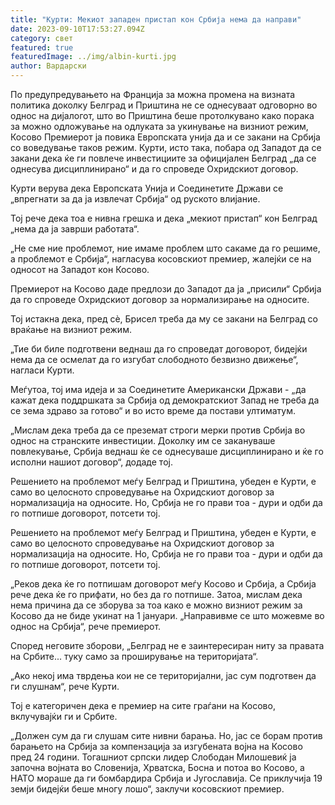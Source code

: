 ```yaml
---
title: "Курти: Мекиот западен пристап кон Србија нема да направи"
date: 2023-09-10T17:53:27.094Z
category: свет
featured: true
featuredImage: ../img/albin-kurti.jpg
author: Вардарски
---
```

<p>По предупредувањето на Франција за можна промена на визната политика доколку Белград и Приштина не се однесуваат одговорно во однос на дијалогот, што во Приштина беше протолкувано како порака за можно одложување на одлуката за укинување на визниот режим, Косово Премиерот ја повика Европската унија да и се закани на Србија со воведување таков режим. Курти, исто така, побара од Западот да се закани дека ќе ги повлече инвестициите за официјален Белград „да се однесува дисциплинирано“ и да го спроведе Охридскиот договор.</p><p>Курти верува дека Европската Унија и Соединетите Држави се „впрегнати за да ја извлечат Србија“ од руското влијание.</p>

<p>Тој рече дека тоа е нивна грешка и дека „мекиот пристап“ кон Белград „нема да ја заврши работата“.</p>

<p>„Не сме ние проблемот, ние имаме проблем што сакаме да го решиме, а проблемот е Србија“, нагласува косовскиот премиер, жалејќи се на односот на Западот кон Косово.</p>

<p>Премиерот на Косово даде предлози до Западот да ја „присили“ Србија да го спроведе Охридскиот договор за нормализирање на односите.</p>

<p>Тој истакна дека, пред сè, Брисел треба да му се закани на Белград со враќање на визниот режим.</p>

<p>„Тие би биле подготвени веднаш да го спроведат договорот, бидејќи нема да се осмелат да го изгубат слободното безвизно движење“, нагласи Курти.</p>

<p>Меѓутоа, тој има идеја и за Соединетите Американски Држави - „да кажат дека поддршката за Србија од демократскиот Запад не треба да се зема здраво за готово“ и во исто време да постави ултиматум.</p>

<p>„Мислам дека треба да се преземат строги мерки против Србија во однос на странските инвестиции. Доколку им се закануваше повлекување, Србија веднаш ќе се однесуваше дисциплинирано и ќе го исполни нашиот договор“, додаде тој.</p>

<p>Решението на проблемот меѓу Белград и Приштина, убеден е Курти, е само во целосното спроведување на Охридскиот договор за нормализација на односите. Но, Србија не го прави тоа - дури и одби да го потпише договорот, потсети тој.</p>

<p>Решението на проблемот меѓу Белград и Приштина, убеден е Курти, е само во целосното спроведување на Охридскиот договор за нормализација на односите. Но, Србија не го прави тоа - дури и одби да го потпише договорот, потсети тој.</p>

<p>„Реков дека ќе го потпишам договорот меѓу Косово и Србија, а Србија рече дека ќе го прифати, но без да го потпише. Затоа, мислам дека нема причина да се зборува за тоа како е можно визниот режим за Косово да не биде укинат на 1 јануари. „Направивме се што можевме во однос на Србија“, рече премиерот.</p>

<p>Според неговите зборови, „Белград не е заинтересиран ниту за правата на Србите... туку само за проширување на територијата“.</p>

<p>„Ако некој има тврдења кои не се територијални, јас сум подготвен да ги слушнам“, рече Курти.</p>

<p>Тој е категоричен дека е премиер на сите граѓани на Косово, вклучувајќи ги и Србите.</p>

<p>„Должен сум да ги слушам сите нивни барања. Но, јас се борам против барањето на Србија за компензација за изгубената војна на Косово пред 24 години. Тогашниот српски лидер Слободан Милошевиќ ја започна војната во Словенија, Хрватска, Босна и потоа во Косово, а НАТО мораше да ги бомбардира Србија и Југославија. Се приклучија 19 земји бидејќи беше многу лошо“, заклучи косовскиот премиер.